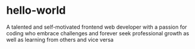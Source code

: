 # hello-world
A talented and self-motivated frontend web developer with a passion for coding who embrace challenges and forever seek professional growth as well as learning from others and vice versa
